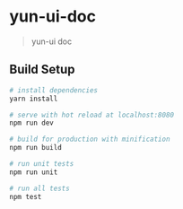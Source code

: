 # yun-ui-doc

> yun-ui doc

## Build Setup

``` bash
# install dependencies
yarn install

# serve with hot reload at localhost:8080
npm run dev

# build for production with minification
npm run build

# run unit tests
npm run unit

# run all tests
npm test
```
